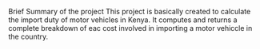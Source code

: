 Brief Summary of the project
This project is basically created to calculate the import duty of motor vehicles in Kenya. It computes and returns a complete breakdown of eac cost involved in importing a motor vehiccle in the country.
